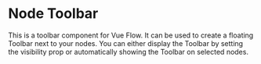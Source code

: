 # Node Toolbar

This is a toolbar component for Vue Flow.
It can be used to create a floating Toolbar next to your nodes.
You can either display the Toolbar by setting the visibility prop or automatically showing the Toolbar
on selected nodes.
